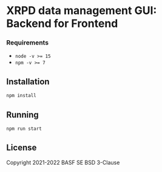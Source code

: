 # XRPD data management GUI: Backend for Frontend

### Requirements

- `node -v >= 15`
- `npm -v >= 7`

## Installation

```bash
npm install
```

## Running

```bash
npm run start
```

## License

Copyright 2021-2022 BASF SE
BSD 3-Clause
